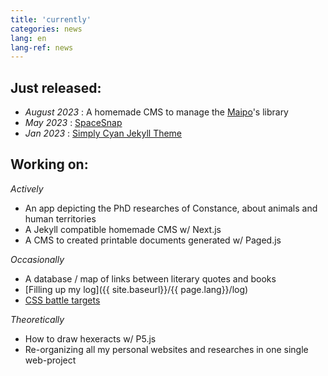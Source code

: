 ```yaml
---
title: 'currently'
categories: news
lang: en
lang-ref: news
---
```

## Just released: 
  - *August 2023* : A homemade CMS to manage the [Maipo](https://maiporennes.fr)'s library
  - *May 2023* : [SpaceSnap](https://pquod.github.io/spacesnap/)
  - *Jan 2023* : [Simply Cyan Jekyll Theme](https://pquod.github.io/simply-cyan-demo/)

## Working on:

*Actively*
  - An app depicting the PhD researches of Constance, about animals and human territories
  - A Jekyll compatible homemade CMS w/ Next.js
  - A CMS to created printable documents generated w/ Paged.js

*Occasionally*
  - A database / map of links between literary quotes and books
  - [Filling up my log]({{ site.baseurl}}/{{ page.lang}}/log)
  - [CSS battle targets](https://cssbattle.dev/)

*Theoretically*
  - How to draw hexeracts w/ P5.js
  - Re-organizing all my personal websites and researches in one single web-project

